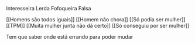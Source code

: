 Interesseira
Lerda 
Fofoqueira
Falsa

[[Homens são todos iguais]]
[[Homem não chora]]
[[Só podia ser mulher]]
[[TPM]]
[[Muita mulher junta não dá certo]]
[[Só conseguiu por ser mulher]]

Tem que saber onde está errando para poder mudar

